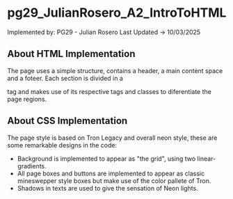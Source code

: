 # pg29_JulianRosero_A2_IntroToHTML

Implemented by: PG29 - Julian Rosero
Last Updated -> 10/03/2025

## About HTML Implementation

The page uses a simple structure, contains a header, a main content space and a foteer. Each section is divided in a <div> tag and makes use of its respective tags and classes to diferentiate the page regions.

## About CSS Implementation

The page style is based on Tron Legacy and overall neon style, these are some remarkable designs in the code:

- Background is implemented to appear as "the grid", using two linear-gradients.
- All page boxes and buttons are implemented to appear as classic mineswepper style boxes but make use of the color pallete of Tron.
- Shadows in texts are used to give the sensation of Neon lights.
